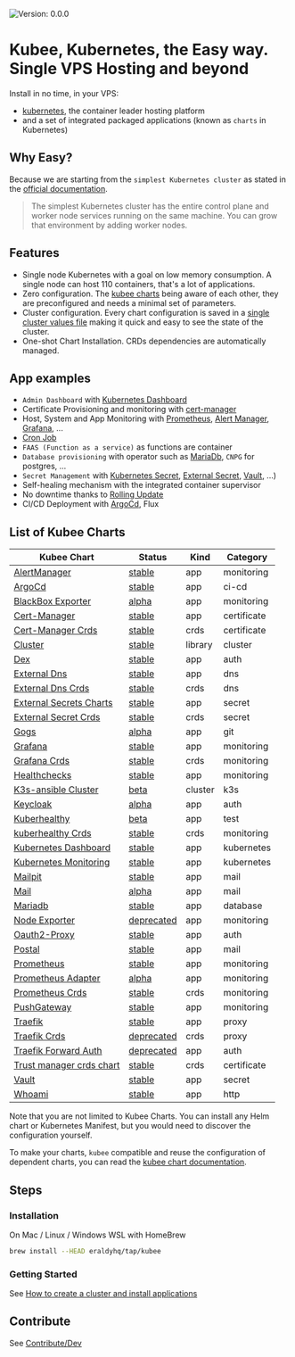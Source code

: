 

[//]: # (README.md generated by gotmpl. DO NOT EDIT.)

![Version: 0.0.0](https://img.shields.io/badge/Version-0.0.0-informational?style=flat-square)

# Kubee, Kubernetes, the Easy way. Single VPS Hosting and beyond

Install in no time, in your VPS:
* [kubernetes](https://github.com/kubernetes/kubernetes), the container leader hosting platform
* and a set of integrated packaged applications (known as `charts` in Kubernetes)

## Why Easy?

Because we are starting from the `simplest Kubernetes cluster` as stated in the [official documentation](https://kubernetes.io/docs/setup/production-environment/#production-control-plane).

> The simplest Kubernetes cluster has the entire control plane
> and worker node services running on the same machine.
> You can grow that environment by adding worker nodes.

## Features

* Single node Kubernetes with a goal on low memory consumption. A single node can host 110 containers, that's a lot of applications.
* Zero configuration. The [kubee charts](https://github.com/EraldyHq/kubee/blob/main/docs/site/kubee-helmet-chart.md) being aware of each other, they are preconfigured and needs a minimal set of parameters.
* Cluster configuration. Every chart configuration is saved in a [single cluster values file](https://github.com/EraldyHq/kubee/blob/main/docs/site/cluster-values.md)
 making it quick and easy to see the state of the cluster.
* One-shot Chart Installation. CRDs dependencies are automatically managed.

## App examples

* `Admin Dashboard` with [Kubernetes Dashboard](./charts/kubernetes-dashboard)
* Certificate Provisioning and monitoring with [cert-manager](./charts/cert-manager/README.md)
* Host, System and App Monitoring with [Prometheus](charts/prometheus), [Alert Manager](charts/alertmanager), [Grafana](charts/grafana/README.md), ...
* [Cron Job](https://kubernetes.io/docs/tasks/job/automated-tasks-with-cron-jobs/)
* `FAAS (Function as a service)` as functions are container
* `Database provisioning` with operator such as [MariaDb](charts/mariadb/README.md), `CNPG` for postgres, ...
* `Secret Management` with [Kubernetes Secret](https://kubernetes.io/docs/tasks/configmap-secret/), [External Secret](charts/external-secrets/README.md), [Vault](charts/vault/README.md), ...)
* Self-healing mechanism with the integrated container supervisor
* No downtime thanks to [Rolling Update](https://kubernetes.io/docs/tutorials/kubernetes-basics/update/update-intro/)
* CI/CD Deployment with [ArgoCd](charts/argocd/README.md), Flux

## List of Kubee Charts

| Kubee Chart | Status  | Kind | Category |
|-----------|---------|------|----------|
| [AlertManager ](https://github.com/EraldyHq/kubee/blob/main/charts/alertmanager/README.md) | [stable](https://github.com/EraldyHq/kubee/blob/main/docs/site/kubee-helmet-chart.md#status) | app | monitoring  |
| [ArgoCd ](https://github.com/EraldyHq/kubee/blob/main/charts/argocd/README.md) | [stable](https://github.com/EraldyHq/kubee/blob/main/docs/site/kubee-helmet-chart.md#status) | app | ci-cd  |
| [BlackBox Exporter ](https://github.com/EraldyHq/kubee/blob/main/charts/blackbox-exporter/README.md) | [alpha](https://github.com/EraldyHq/kubee/blob/main/docs/site/kubee-helmet-chart.md#status) | app | monitoring  |
| [Cert-Manager ](https://github.com/EraldyHq/kubee/blob/main/charts/cert-manager/README.md) | [stable](https://github.com/EraldyHq/kubee/blob/main/docs/site/kubee-helmet-chart.md#status) | app | certificate  |
| [Cert-Manager Crds ](https://github.com/EraldyHq/kubee/blob/main/charts/cert-manager-crds/README.md) | [stable](https://github.com/EraldyHq/kubee/blob/main/docs/site/kubee-helmet-chart.md#status) | crds | certificate  |
| [Cluster ](https://github.com/EraldyHq/kubee/blob/main/charts/cluster/README.md) | [stable](https://github.com/EraldyHq/kubee/blob/main/docs/site/kubee-helmet-chart.md#status) | library | cluster  |
| [Dex ](https://github.com/EraldyHq/kubee/blob/main/charts/dex/README.md) | [stable](https://github.com/EraldyHq/kubee/blob/main/docs/site/kubee-helmet-chart.md#status) | app | auth  |
| [External Dns ](https://github.com/EraldyHq/kubee/blob/main/charts/external-dns/README.md) | [stable](https://github.com/EraldyHq/kubee/blob/main/docs/site/kubee-helmet-chart.md#status) | app | dns  |
| [External Dns Crds ](https://github.com/EraldyHq/kubee/blob/main/charts/external-dns-crds/README.md) | [stable](https://github.com/EraldyHq/kubee/blob/main/docs/site/kubee-helmet-chart.md#status) | crds | dns  |
| [External Secrets Charts](https://github.com/EraldyHq/kubee/blob/main/charts/external-secrets/README.md) | [stable](https://github.com/EraldyHq/kubee/blob/main/docs/site/kubee-helmet-chart.md#status) | app | secret  |
| [External Secret Crds ](https://github.com/EraldyHq/kubee/blob/main/charts/external-secrets-crds/README.md) | [stable](https://github.com/EraldyHq/kubee/blob/main/docs/site/kubee-helmet-chart.md#status) | crds | secret  |
| [Gogs ](https://github.com/EraldyHq/kubee/blob/main/charts/gogs/README.md) | [alpha](https://github.com/EraldyHq/kubee/blob/main/docs/site/kubee-helmet-chart.md#status) | app | git  |
| [Grafana ](https://github.com/EraldyHq/kubee/blob/main/charts/grafana/README.md) | [stable](https://github.com/EraldyHq/kubee/blob/main/docs/site/kubee-helmet-chart.md#status) | app | monitoring  |
| [Grafana Crds ](https://github.com/EraldyHq/kubee/blob/main/charts/grafana-crds/README.md) | [stable](https://github.com/EraldyHq/kubee/blob/main/docs/site/kubee-helmet-chart.md#status) | crds | monitoring  |
| [Healthchecks ](https://github.com/EraldyHq/kubee/blob/main/charts/healthchecks/README.md) | [stable](https://github.com/EraldyHq/kubee/blob/main/docs/site/kubee-helmet-chart.md#status) | app | monitoring  |
| [K3s-ansible Cluster ](https://github.com/EraldyHq/kubee/blob/main/charts/k3s-ansible/README.md) | [beta](https://github.com/EraldyHq/kubee/blob/main/docs/site/kubee-helmet-chart.md#status) | cluster | k3s  |
| [Keycloak ](https://github.com/EraldyHq/kubee/blob/main/charts/keycloak/README.md) | [alpha](https://github.com/EraldyHq/kubee/blob/main/docs/site/kubee-helmet-chart.md#status) | app | auth  |
| [Kuberhealthy ](https://github.com/EraldyHq/kubee/blob/main/charts/kuberhealthy/README.md) | [beta](https://github.com/EraldyHq/kubee/blob/main/docs/site/kubee-helmet-chart.md#status) | app | test  |
| [kuberhealthy Crds ](https://github.com/EraldyHq/kubee/blob/main/charts/kuberhealthy-crds/README.md) | [stable](https://github.com/EraldyHq/kubee/blob/main/docs/site/kubee-helmet-chart.md#status) | crds | monitoring  |
| [Kubernetes Dashboard ](https://github.com/EraldyHq/kubee/blob/main/charts/kubernetes-dashboard/README.md) | [stable](https://github.com/EraldyHq/kubee/blob/main/docs/site/kubee-helmet-chart.md#status) | app | kubernetes  |
| [Kubernetes Monitoring ](https://github.com/EraldyHq/kubee/blob/main/charts/kubernetes-monitoring/README.md) | [stable](https://github.com/EraldyHq/kubee/blob/main/docs/site/kubee-helmet-chart.md#status) | app | kubernetes  |
| [Mailpit ](https://github.com/EraldyHq/kubee/blob/main/charts/mailpit/README.md) | [stable](https://github.com/EraldyHq/kubee/blob/main/docs/site/kubee-helmet-chart.md#status) | app | mail  |
| [Mail ](https://github.com/EraldyHq/kubee/blob/main/charts/mailu/README.md) | [alpha](https://github.com/EraldyHq/kubee/blob/main/docs/site/kubee-helmet-chart.md#status) | app | mail  |
| [Mariadb ](https://github.com/EraldyHq/kubee/blob/main/charts/mariadb/README.md) | [stable](https://github.com/EraldyHq/kubee/blob/main/docs/site/kubee-helmet-chart.md#status) | app | database  |
| [Node Exporter ](https://github.com/EraldyHq/kubee/blob/main/charts/node-exporter/README.md) | [deprecated](https://github.com/EraldyHq/kubee/blob/main/docs/site/kubee-helmet-chart.md#status) | app | monitoring  |
| [Oauth2-Proxy ](https://github.com/EraldyHq/kubee/blob/main/charts/oauth2-proxy/README.md) | [stable](https://github.com/EraldyHq/kubee/blob/main/docs/site/kubee-helmet-chart.md#status) | app | auth  |
| [Postal ](https://github.com/EraldyHq/kubee/blob/main/charts/postal/README.md) | [stable](https://github.com/EraldyHq/kubee/blob/main/docs/site/kubee-helmet-chart.md#status) | app | mail  |
| [Prometheus ](https://github.com/EraldyHq/kubee/blob/main/charts/prometheus/README.md) | [stable](https://github.com/EraldyHq/kubee/blob/main/docs/site/kubee-helmet-chart.md#status) | app | monitoring  |
| [Prometheus Adapter ](https://github.com/EraldyHq/kubee/blob/main/charts/prometheus-adapter/README.md) | [alpha](https://github.com/EraldyHq/kubee/blob/main/docs/site/kubee-helmet-chart.md#status) | app | monitoring  |
| [Prometheus Crds ](https://github.com/EraldyHq/kubee/blob/main/charts/prometheus-crds/README.md) | [stable](https://github.com/EraldyHq/kubee/blob/main/docs/site/kubee-helmet-chart.md#status) | crds | monitoring  |
| [PushGateway ](https://github.com/EraldyHq/kubee/blob/main/charts/pushgateway/README.md) | [stable](https://github.com/EraldyHq/kubee/blob/main/docs/site/kubee-helmet-chart.md#status) | app | monitoring  |
| [Traefik ](https://github.com/EraldyHq/kubee/blob/main/charts/traefik/README.md) | [stable](https://github.com/EraldyHq/kubee/blob/main/docs/site/kubee-helmet-chart.md#status) | app | proxy  |
| [Traefik Crds ](https://github.com/EraldyHq/kubee/blob/main/charts/traefik-crds/README.md) | [deprecated](https://github.com/EraldyHq/kubee/blob/main/docs/site/kubee-helmet-chart.md#status) | crds | proxy  |
| [Traefik Forward Auth ](https://github.com/EraldyHq/kubee/blob/main/charts/traefik-forward-auth/README.md) | [deprecated](https://github.com/EraldyHq/kubee/blob/main/docs/site/kubee-helmet-chart.md#status) | app | auth  |
| [Trust manager crds chart](https://github.com/EraldyHq/kubee/blob/main/charts/trust-manager-crds/README.md) | [stable](https://github.com/EraldyHq/kubee/blob/main/docs/site/kubee-helmet-chart.md#status) | crds | certificate  |
| [Vault ](https://github.com/EraldyHq/kubee/blob/main/charts/vault/README.md) | [stable](https://github.com/EraldyHq/kubee/blob/main/docs/site/kubee-helmet-chart.md#status) | app | secret  |
| [Whoami ](https://github.com/EraldyHq/kubee/blob/main/charts/whoami/README.md) | [stable](https://github.com/EraldyHq/kubee/blob/main/docs/site/kubee-helmet-chart.md#status) | app | http  |

Note that you are not limited to Kubee Charts.
You can install any Helm chart or Kubernetes Manifest, but you would need to discover the configuration yourself.

To make your charts, `kubee`  compatible and reuse the configuration of dependent charts,
you can read the [kubee chart documentation](https://github.com/EraldyHq/kubee/blob/main/docs/site/kubee-helmet-chart.md).

## Steps

### Installation

On Mac / Linux / Windows WSL with HomeBrew

```bash
brew install --HEAD eraldyhq/tap/kubee
```

### Getting Started

See [How to create a cluster and install applications](docs/site/cluster-creation.md)

## Contribute

See [Contribute/Dev](contrib/contribute.md)
